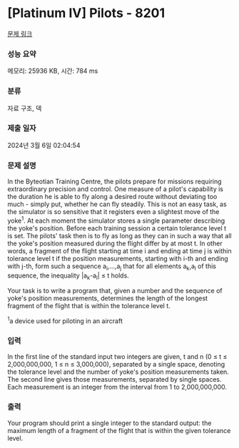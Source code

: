 # [Platinum IV] Pilots - 8201 

[문제 링크](https://www.acmicpc.net/problem/8201) 

### 성능 요약

메모리: 25936 KB, 시간: 784 ms

### 분류

자료 구조, 덱

### 제출 일자

2024년 3월 6일 02:04:54

### 문제 설명

<p>In the Byteotian Training Centre, the pilots prepare for missions requiring extraordinary precision and control. One measure of a pilot's capability is the duration he is able to fly along a desired route without deviating too much - simply put, whether he can fly steadily. This is not an easy task, as the simulator is so sensitive that it registers even a slightest move of the yoke<sup>1</sup>. At each moment the simulator stores a single parameter describing the yoke's position. Before each training session a certain tolerance level t is set. The pilots' task then is to fly as long as they can in such a way that all the yoke's position measured during the flight differ by at most t. In other words, a fragment of the flight starting at time i and ending at time j is within tolerance level t if the position measurements, starting with i-th and ending with j-th, form such a sequence a<sub>i</sub>,…,a<sub>j</sub>  that for all elements a<sub>k</sub>,a<sub>l</sub> of this sequence, the inequality |a<sub>k</sub>-a<sub>l</sub>| ≤ t holds.</p>

<p>Your task is to write a program that, given a number and the sequence of yoke's position measurements, determines the length of the longest fragment of the flight that is within the tolerance level t.</p>

<p><sup>1</sup>a device used for piloting in an aircraft</p>

### 입력 

 <p>In the first line of the standard input two integers are given, t and n (0 ≤ t ≤ 2,000,000,000, 1 ≤ n ≤ 3,000,000), separated by a single space, denoting the tolerance level and the number of yoke's position measurements taken. The second line gives those measurements, separated by single spaces. Each measurement is an integer from the interval from 1 to 2,000,000,000.</p>

### 출력 

 <p>Your program should print a single integer to the standard output: the maximum length of a fragment of the flight that is within the given tolerance level.</p>

